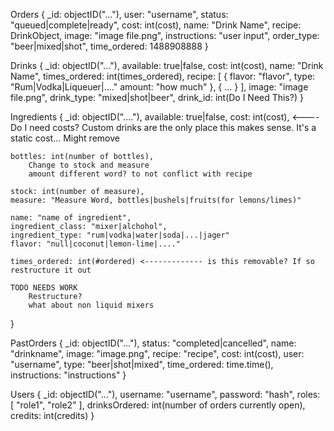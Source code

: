 Orders
{
    _id: objectID("..."),
    user: "username",
    status: "queued|complete|ready",
    cost: int(cost),
    name: "Drink Name",
    recipe: DrinkObject,
    image: "image file.png",
    instructions: "user input",
    order_type: "beer|mixed|shot",
    time_ordered: 1488908888
}

Drinks
{
    _id: objectID("..."),
    available: true|false,
    cost: int(cost),
    name: "Drink Name",
    times_ordered: int(times_ordered),
    recipe: [
        {
            flavor: "flavor",
            type: "Rum|Vodka|Liqueuer|...."
            amount: "how much"
        },
        {
            ...
        }
    ],
    image: "image file.png",
    drink_type: "mixed|shot|beer",
    drink_id: int(Do I Need This?)
}

Ingredients
{
    _id: objectID("...."),
    available: true|false,
    cost: int(cost), <---- Do I need costs? Custom drinks are the only place this makes sense. It's a static cost... Might remove

    bottles: int(number of bottles),
        Change to stock and measure
        amount different word? to not conflict with recipe

    stock: int(number of measure),
    measure: "Measure Word, bottles|bushels|fruits(for lemons/limes)"

    name: "name of ingredient",
    ingredient_class: "mixer|alchohol",
    ingredient_type: "rum|vodka|water|soda|...|jager"
    flavor: "null|coconut|lemon-lime|...."

    times_ordered: int(#ordered) <------------- is this removable? If so restructure it out

    TODO NEEDS WORK
        Restructure?
        what about non liquid mixers
}

PastOrders
{
    _id: objectID("..."),
    status: "completed|cancelled",
    name: "drinkname",
    image: "image.png",
    recipe: "recipe",
    cost: int(cost),
    user: "username",
    type: "beer|shot|mixed",
    time_ordered: time.time(),
    instructions: "instructions"
}


Users
{
    _id: objectID("..."),
    username: "username",
    password: "hash",
    roles: [
        "role1",
        "role2"
    ],
    drinksOrdered: int(number of orders currently open),
    credits: int(credits)
}
